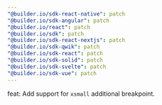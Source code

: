 ```yaml
---
"@builder.io/sdk-react-native": patch
"@builder.io/sdk-angular": patch
"@builder.io/react": patch
"@builder.io/sdk": patch
"@builder.io/sdk-react-nextjs": patch
"@builder.io/sdk-qwik": patch
"@builder.io/sdk-react": patch
"@builder.io/sdk-solid": patch
"@builder.io/sdk-svelte": patch
"@builder.io/sdk-vue": patch
---
```


feat: Add support for `xsmall` additional breakpoint.
